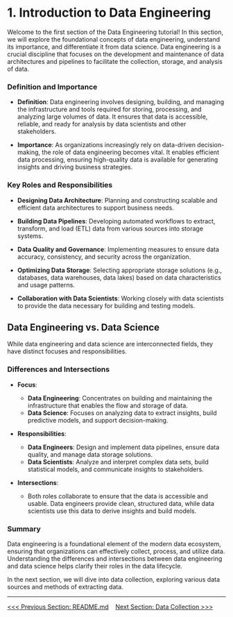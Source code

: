 # 1. Introduction to Data Engineering

Welcome to the first section of the Data Engineering tutorial! In this section, we will explore the foundational concepts of data engineering, understand its importance, and differentiate it from data science. Data engineering is a crucial discipline that focuses on the development and maintenance of data architectures and pipelines to facilitate the collection, storage, and analysis of data.

### Definition and Importance

- **Definition**: Data engineering involves designing, building, and managing the infrastructure and tools required for storing, processing, and analyzing large volumes of data. It ensures that data is accessible, reliable, and ready for analysis by data scientists and other stakeholders.

- **Importance**: As organizations increasingly rely on data-driven decision-making, the role of data engineering becomes vital. It enables efficient data processing, ensuring high-quality data is available for generating insights and driving business strategies.

### Key Roles and Responsibilities

- **Designing Data Architecture**: Planning and constructing scalable and efficient data architectures to support business needs.

- **Building Data Pipelines**: Developing automated workflows to extract, transform, and load (ETL) data from various sources into storage systems.

- **Data Quality and Governance**: Implementing measures to ensure data accuracy, consistency, and security across the organization.

- **Optimizing Data Storage**: Selecting appropriate storage solutions (e.g., databases, data warehouses, data lakes) based on data characteristics and usage patterns.

- **Collaboration with Data Scientists**: Working closely with data scientists to provide the data necessary for building and testing models.

## Data Engineering vs. Data Science

While data engineering and data science are interconnected fields, they have distinct focuses and responsibilities.

### Differences and Intersections

- **Focus**:
  - **Data Engineering**: Concentrates on building and maintaining the infrastructure that enables the flow and storage of data.
  - **Data Science**: Focuses on analyzing data to extract insights, build predictive models, and support decision-making.

- **Responsibilities**:
  - **Data Engineers**: Design and implement data pipelines, ensure data quality, and manage data storage solutions.
  - **Data Scientists**: Analyze and interpret complex data sets, build statistical models, and communicate insights to stakeholders.

- **Intersections**: 
  - Both roles collaborate to ensure that the data is accessible and usable. Data engineers provide clean, structured data, while data scientists use this data to derive insights and build models.

### Summary

Data engineering is a foundational element of the modern data ecosystem, ensuring that organizations can effectively collect, process, and utilize data. Understanding the differences and intersections between data engineering and data science helps clarify their roles in the data lifecycle.

In the next section, we will dive into data collection, exploring various data sources and methods of extracting data.

---

[<<< Previous Section: README.md](README.md)    [Next Section: Data Collection >>>](2.%20Data%20Collection.md)
